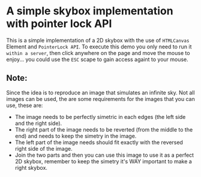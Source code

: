# A simple skybox implementation with pointer lock API

This is a simple implementation of a 2D skybox with the use of `HTMLCanvas` Element and `PointerLock API`.
To execute this demo you only need to run it `within a server`, then click anywhere on the page and move the mouse to enjoy... you could use the `ESC` scape to gain access againt to your mouse.

## Note: 

Since the idea is to reproduce an image that simulates an infinite sky. Not all images can be used, the are some requirements for the images that you can use, these are:

* The image needs to be perfectly simetric in each edges (the left side and the right side).
* The right part of the image needs to be reverted (from the middle to the end) and needs to keep the simetry in the image.
* The left part of the image needs should fit exactly with the reversed right side of the image.
* Join the two parts and then you can use this image to use it as a perfect 2D skybox, remember to keep the simetry it's WAY important to make a right skybox.

